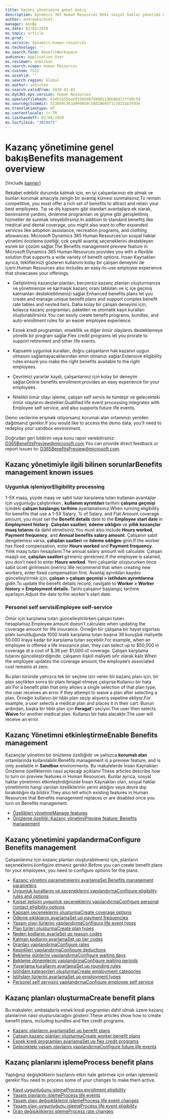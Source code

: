 ```yaml
---
title: Kazanç yönetimine genel bakış
description: Dynamics 365 Human Resources'Deki sosyal haklar yönetimi önizleme özelliğinin Özeti. Çalışanlarınızı kullanımı kolay bir çevrimiçi deneyim sayesinde çalışanlarınızın genişletilmiş sosyal haklar seçeneklerini sunun.
author: andreabichsel
manager: AnnBe
ms.date: 02/03/2020
ms.topic: article
ms.prod: ''
ms.service: dynamics-human-resources
ms.technology: ''
ms.search.form: BenefitWorkspace
audience: Application User
ms.reviewer: anbichse
ms.search.scope: Human Resources
ms.custom: 7521
ms.assetid: ''
ms.search.region: Global
ms.author: anbichse
ms.search.validFrom: 2020-02-03
ms.dyn365.ops.version: Human Resources
ms.openlocfilehash: 63db1b55bae9150dd87d9981136b96d72ffd0c59
ms.sourcegitcommit: 523049c363a999050c58d20695f1c7d151b3fd3e
ms.translationtype: HT
ms.contentlocale: tr-TR
ms.lasthandoff: 02/06/2020
ms.locfileid: "3029475"
---
```

# <a name="benefits-management-overview"></a><span data-ttu-id="6666b-104">Kazanç yönetimine genel bakış</span><span class="sxs-lookup"><span data-stu-id="6666b-104">Benefits management overview</span></span>

[!include [banner](includes/preview-feature.md)]

<span data-ttu-id="6666b-105">Rekabet edebilir durumda kalmak için, en iyi çalışanlarınızı ele almak ve bunları korumak amacıyla zengin bir avantaj kümesi sunmalısınız.</span><span class="sxs-lookup"><span data-stu-id="6666b-105">To remain competitive, you must offer a rich set of benefits to attract and retain your best employees.</span></span> <span data-ttu-id="6666b-106">Tıp ve diş kapsamı gibi standart avantajlara ek olarak, benimseme yardımı, dinlenme programları ve giyme gibi genişletilmiş hizmetler de sunmak isteyebilirsiniz.</span><span class="sxs-lookup"><span data-stu-id="6666b-106">In addition to standard benefits like medical and dental coverage, you might also want to offer expanded services like adoption assistance, recreation programs, and clothing allowances.</span></span> <span data-ttu-id="6666b-107">Microsoft Dynamics 365 Human Resources'un sosyal haklar yönetimi önizleme özelliği, çok çeşitli avantaj seçeneklerini destekleyen esnek bir çözüm sağlar.</span><span class="sxs-lookup"><span data-stu-id="6666b-107">The Benefits management preview feature in Microsoft Dynamics 365 Human Resources provides you with a flexible solution that supports a wide variety of benefit options.</span></span> <span data-ttu-id="6666b-108">İnsan Kaynakları ayrıca, tekliflerinizi gösteren kullanımı kolay bir çalışan deneyimi de içerir.</span><span class="sxs-lookup"><span data-stu-id="6666b-108">Human Resources also includes an easy-to-use employee experience that showcases your offerings.</span></span>

- <span data-ttu-id="6666b-109">Geliştirilmiş kazançlar planları, benzersiz kazanç planları oluşturmanıza ve yönetmenize ve karmaşık kazanç oranı tabloları ve iç içe geçmiş katmanları desteklebilmenizi sağlar.</span><span class="sxs-lookup"><span data-stu-id="6666b-109">Enhanced benefits plans let you create and manage unique benefit plans and support complex benefit rate tables and nested tiers.</span></span> <span data-ttu-id="6666b-110">Daha kolay bir çalışan deneyimi için, kolayca kazanç programları, paketleri ve otomatik kayıt kuralları oluşturabilirsiniz.</span><span class="sxs-lookup"><span data-stu-id="6666b-110">You can easily create benefit programs, bundles, and auto-enrollment rules for an easier employee experience.</span></span>

- <span data-ttu-id="6666b-111">Esnek kredi programları, emeklilik ve diğer ömür olaylarını desteklemeye yönelik bir program sağlar.</span><span class="sxs-lookup"><span data-stu-id="6666b-111">Flex credit programs let you prorate to support retirement and other life events.</span></span>

- <span data-ttu-id="6666b-112">Kapsamlı uygunluk kuralları, doğru çalışanların hak kazanın uygun olmasını sağlamayacaklarından emin olmanızı sağlar.</span><span class="sxs-lookup"><span data-stu-id="6666b-112">Extensive eligibility rules ensure you make the right benefits available to the right employees.</span></span>

- <span data-ttu-id="6666b-113">Çevrimiçi yararlar kaydı, çalışanlarınız için kolay bir deneyim sağlar.</span><span class="sxs-lookup"><span data-stu-id="6666b-113">Online benefits enrollment provides an easy experience for your employees.</span></span>

- <span data-ttu-id="6666b-114">Nitelikli ömür olayı işleme, çalışan self servis ile tümleşir ve gelecekteki ömür olaylarını destekler.</span><span class="sxs-lookup"><span data-stu-id="6666b-114">Qualified life event processing integrates with Employee self service, and also supports future life events.</span></span>

<span data-ttu-id="6666b-115">Demo verilerine erişmek istiyorsanız korumalı alan ortamınızı yeniden dağıtmanız gerekir.</span><span class="sxs-lookup"><span data-stu-id="6666b-115">If you would like to access the demo data, you'll need to redeploy your sandbox environment.</span></span>

<span data-ttu-id="6666b-116">Doğrudan geri bildirim veya konu rapor verebilirsiniz: D365BenefitsPreview@microsoft.com.</span><span class="sxs-lookup"><span data-stu-id="6666b-116">You can provide direct feedback or report issues to:  D365BenefitsPreview@microsoft.com.</span></span>

## <a name="benefits-management-known-issues"></a><span data-ttu-id="6666b-117">Kazanç yönetimiyle ilgili bilinen sorunlar</span><span class="sxs-lookup"><span data-stu-id="6666b-117">Benefits management known issues</span></span>

### <a name="eligibility-processing"></a><span data-ttu-id="6666b-118">Uygunluk işleniyor</span><span class="sxs-lookup"><span data-stu-id="6666b-118">Eligibility processing</span></span>

<span data-ttu-id="6666b-119">1-5X maaş, yüzde maaş ve sabit tutar karşılama tutarı kullanan avantajlar için uygunluğu çalıştırırken , **kullanım ayrıntıları** tarihini **çalışma geçmişi** içindeki **çalışan başlangıç tarihine** ayarlamalısınız.</span><span class="sxs-lookup"><span data-stu-id="6666b-119">When running eligibility for benefits that use a 1-5X Salary, % of Salary, and Flat Amount coverage amount, you must set the **Benefit details** date to the **Employee start date** in **Employment history**.</span></span> <span data-ttu-id="6666b-120">**Çalışılan saatleri**, **ödeme sıklığını** ve **yıllık kazançlar maaş tutarını** da dahil etmelisiniz.</span><span class="sxs-lookup"><span data-stu-id="6666b-120">You must also include **Hours worked**, **Payment frequency**, and **Annual benefits salary amount**.</span></span> <span data-ttu-id="6666b-121">Çalışanın sabit dengelemesi varsa, **çalışılan saatleri** ve **ödeme sıklığını** girin.</span><span class="sxs-lookup"><span data-stu-id="6666b-121">If the worker has fixed compensation, enter **Hours worked** and **Payment frequency**.</span></span> <span data-ttu-id="6666b-122">Yıllık maaş tutarı hesaplanır.</span><span class="sxs-lookup"><span data-stu-id="6666b-122">The annual salary amount will calculate.</span></span> <span data-ttu-id="6666b-123">Çalışan maaşlı ise, **çalışılan saatleri** girmeniz gerekmez.</span><span class="sxs-lookup"><span data-stu-id="6666b-123">If the employee is salaried, you don't need to enter **Hours worked**.</span></span> <span data-ttu-id="6666b-124">Yeni çalışanlar oluştururken önce sabit ücret girilmesini öneririz.</span><span class="sxs-lookup"><span data-stu-id="6666b-124">We recommend that when creating new workers, enter fixed compensation first.</span></span> <span data-ttu-id="6666b-125">Avantaj ayrıntıları kaydını güncelleştirmek için, **çalışan > çalışan geçmişi > istihdam ayrıntılarına** gidin.</span><span class="sxs-lookup"><span data-stu-id="6666b-125">To update the benefit details record, navigate to **Worker > Worker history > Employment details**.</span></span> <span data-ttu-id="6666b-126">Tarihi çalışanın başlangıç tarihine ayarlayın.</span><span class="sxs-lookup"><span data-stu-id="6666b-126">Adjust the date to the worker's start date.</span></span>

### <a name="employee-self-service"></a><span data-ttu-id="6666b-127">Personel self servisi</span><span class="sxs-lookup"><span data-stu-id="6666b-127">Employee self-service</span></span>

<span data-ttu-id="6666b-128">Ömür için karşılama tutarı güncelleştirilirken çalışan tutarı hesaplamaz.</span><span class="sxs-lookup"><span data-stu-id="6666b-128">Employee amount doesn't calculate when updating the coverage amount for life insurance.</span></span> <span data-ttu-id="6666b-129">Örneğin bir çalışana bir hayat sigortası planı sunulduğunda 1000 liralık karşılama tutarı başına 36 kuruşluk maliyetle 50.000 liraya kadar bir karşılama tutarı seçebilir.</span><span class="sxs-lookup"><span data-stu-id="6666b-129">For example, when an employee is offered a life insurance plan, they can select up to $50,000 in coverage at a cost of $.36 per $1,000 of coverage.</span></span>  <span data-ttu-id="6666b-130">Çalışan karşılama tutarını güncelleştirdiğinde, çalışanın ilişkili maliyeti sıfır olarak kalır.</span><span class="sxs-lookup"><span data-stu-id="6666b-130">When the employee updates the coverage amount, the employee’s associated cost remains at zero.</span></span>

<span data-ttu-id="6666b-131">Bu plan türünde yalnızca tek bir seçime izin veren bir kazanç planı için, bir plan seçtikten sonra bir planı feragat etmeye çalışırsa Kullanıcı bir hata alır.</span><span class="sxs-lookup"><span data-stu-id="6666b-131">For a benefit plan that only allows a single selection of that plan type, the user receives an error if they attempt to waive a plan after selecting a plan.</span></span> <span data-ttu-id="6666b-132">Örneğin kullanıcı bir tıbbi plan seçip alışveriş sepetine ekliyor.</span><span class="sxs-lookup"><span data-stu-id="6666b-132">For example, a user selects a medical plan and places it in their cart.</span></span> <span data-ttu-id="6666b-133">Bunun ardından, başka bir tıbbi plan için **Feragat**'i seçiyor.</span><span class="sxs-lookup"><span data-stu-id="6666b-133">The user then selects **Waive** for another medical plan.</span></span> <span data-ttu-id="6666b-134">Kullanıcı bir hata alacaktır.</span><span class="sxs-lookup"><span data-stu-id="6666b-134">The user will receive an error.</span></span>

## <a name="enable-benefits-management"></a><span data-ttu-id="6666b-135">Kazanç Yönetimni etkinleştirme</span><span class="sxs-lookup"><span data-stu-id="6666b-135">Enable Benefits management</span></span>

<span data-ttu-id="6666b-136">Kazançlar yönetimi bir önizleme özelliğidir ve yalnızca **korumalı alan** ortamlarında kullanılabilir.</span><span class="sxs-lookup"><span data-stu-id="6666b-136">Benefits management is a preview feature, and is only available in **Sandbox** environments.</span></span> <span data-ttu-id="6666b-137">Bu makalelerde İnsan Kaynakları Önizleme özelliklerinin nasıl açılacağı açıklanır.</span><span class="sxs-lookup"><span data-stu-id="6666b-137">These articles describe how to turn on preview features in Human Resources.</span></span> <span data-ttu-id="6666b-138">Bunlar ayrıca, sosyal haklar yönetimini etkinleştirdiğinizde İnsan Kaynakları olan, sosyal haklar yönetiminin hangi varolan özelliklerinin yerini aldığını veya devre dışı bırakıldığını da bildirir.</span><span class="sxs-lookup"><span data-stu-id="6666b-138">They also tell which existing features in Human Resources that Benefits management replaces or are disabled once you turn on Benefits management.</span></span>

- [<span data-ttu-id="6666b-139">Özellikleri yönetme</span><span class="sxs-lookup"><span data-stu-id="6666b-139">Manage features</span></span>](hr-admin-manage-features.md)
- [<span data-ttu-id="6666b-140">Önizleme özelliği: Kazanç yönetimi</span><span class="sxs-lookup"><span data-stu-id="6666b-140">Preview feature: Benefits management</span></span>](hr-admin-manage-features.md?preview-feature-benefits-management)

## <a name="configure-benefits-management"></a><span data-ttu-id="6666b-141">Kazanç yönetimini yapılandırma</span><span class="sxs-lookup"><span data-stu-id="6666b-141">Configure Benefits management</span></span>

<span data-ttu-id="6666b-142">Çalışanlarınız için kazanç planları oluşturabilmeniz için, planların seçeneklerini konfigüre etmeniz gerekir.</span><span class="sxs-lookup"><span data-stu-id="6666b-142">Before you can create benefit plans for your employees, you need to configure options for the plans.</span></span>

- [<span data-ttu-id="6666b-143">Kazanç yönetimi parametrelerini ayarlama</span><span class="sxs-lookup"><span data-stu-id="6666b-143">Set Benefits management parameters</span></span>](hr-benefits-setup-parameters.md)
- [<span data-ttu-id="6666b-144">Uygunluk kurallarını ve seçeneklerini yapılandırma</span><span class="sxs-lookup"><span data-stu-id="6666b-144">Configure eligibility rules and options</span></span>](hr-benefits-setup-eligibility-rules.md)
- [<span data-ttu-id="6666b-145">Kişisel iletişim uygunluk seçeneklerini yapılandırma</span><span class="sxs-lookup"><span data-stu-id="6666b-145">Configure personal contact eligibility options</span></span>](hr-benefits-setup-contact-eligibility-options.md)
- [<span data-ttu-id="6666b-146">Kapsam seçeneklerini oluşturma</span><span class="sxs-lookup"><span data-stu-id="6666b-146">Create coverage options</span></span>](hr-benefits-setup-coverage-options.md)
- [<span data-ttu-id="6666b-147">Ödeme sıklıklarını ayarlama</span><span class="sxs-lookup"><span data-stu-id="6666b-147">Set up payment frequencies</span></span>](hr-benefits-setup-payment-frequencies.md)
- [<span data-ttu-id="6666b-148">Yaşam olayı türlerini yapılandırma</span><span class="sxs-lookup"><span data-stu-id="6666b-148">Configure life event types</span></span>](hr-benefits-setup-life-event-types.md)
- [<span data-ttu-id="6666b-149">Plan türleri oluşturma</span><span class="sxs-lookup"><span data-stu-id="6666b-149">Create plan types</span></span>](hr-benefits-setup-plan-types.md)
- [<span data-ttu-id="6666b-150">Neden kodlarını ayarla</span><span class="sxs-lookup"><span data-stu-id="6666b-150">Set up reason codes</span></span>](hr-benefits-setup-reason-codes.md)
- [<span data-ttu-id="6666b-151">Katman kodlarını ayarlama</span><span class="sxs-lookup"><span data-stu-id="6666b-151">Set up tier codes</span></span>](hr-benefits-setup-tier-codes.md)
- [<span data-ttu-id="6666b-152">Oranları yapılandırma</span><span class="sxs-lookup"><span data-stu-id="6666b-152">Configure rates</span></span>](hr-benefits-setup-rates.md)
- [<span data-ttu-id="6666b-153">Kesintileri yapılandırma</span><span class="sxs-lookup"><span data-stu-id="6666b-153">Configure deductions</span></span>](hr-benefits-setup-deductions.md)
- [<span data-ttu-id="6666b-154">Bekleme günlerini yapılandırma</span><span class="sxs-lookup"><span data-stu-id="6666b-154">Configure waiting days</span></span>](hr-benefits-setup-waiting-days.md)
- [<span data-ttu-id="6666b-155">Bekleme dönemlerini yapılandırma</span><span class="sxs-lookup"><span data-stu-id="6666b-155">Configure waiting periods</span></span>](hr-benefits-setup-waiting-periods.md)
- [<span data-ttu-id="6666b-156">Yuvarlama kurallarını ayarlama</span><span class="sxs-lookup"><span data-stu-id="6666b-156">Set up rounding rules</span></span>](hr-benefits-setup-rounding-rules.md)
- [<span data-ttu-id="6666b-157">İstihdam kategorileri oluşturma</span><span class="sxs-lookup"><span data-stu-id="6666b-157">Create employment categories</span></span>](hr-benefits-setup-employment-categories.md)
- [<span data-ttu-id="6666b-158">İstihdam türlerini ayarlama</span><span class="sxs-lookup"><span data-stu-id="6666b-158">Set up employment types</span></span>](hr-benefits-setup-employment-types.md)
- [<span data-ttu-id="6666b-159">Personel self servisini yapılandırma</span><span class="sxs-lookup"><span data-stu-id="6666b-159">Configure employee self service</span></span>](hr-benefits-setup-employee-self-service.md)

## <a name="create-benefit-plans"></a><span data-ttu-id="6666b-160">Kazanç planları oluşturma</span><span class="sxs-lookup"><span data-stu-id="6666b-160">Create benefit plans</span></span>

<span data-ttu-id="6666b-161">Bu makaleler, ambalajlarla esnek kredi programları dahil olmak üzere kazanç planlarının nasıl oluşturulacağını gösterir.</span><span class="sxs-lookup"><span data-stu-id="6666b-161">These articles show how to create benefit plans, including bundles and flex credit programs.</span></span>

- [<span data-ttu-id="6666b-162">Kazanç planlarını ayarlama</span><span class="sxs-lookup"><span data-stu-id="6666b-162">Set up benefit plans</span></span>](hr-benefits-plans-setup.md)
- [<span data-ttu-id="6666b-163">Çalışan kazanç planları oluşturma</span><span class="sxs-lookup"><span data-stu-id="6666b-163">Create worker benefit plans</span></span>](hr-benefits-plans-worker.md)
- [<span data-ttu-id="6666b-164">Esnek kredi programları ayarlama</span><span class="sxs-lookup"><span data-stu-id="6666b-164">Set up flex credit programs</span></span>](hr-benefits-plans-flex-credit-programs.md)
- [<span data-ttu-id="6666b-165">Gelecekteki yaşam olaylarını yapılandırma</span><span class="sxs-lookup"><span data-stu-id="6666b-165">Configure future life events</span></span>](hr-benefits-plans-future-life-events.md)

## <a name="process-benefit-plans"></a><span data-ttu-id="6666b-166">Kazanç planlarını işleme</span><span class="sxs-lookup"><span data-stu-id="6666b-166">Process benefit plans</span></span>

<span data-ttu-id="6666b-167">Yaptığınız değişikliklerin bazılarını etkin hale getirmek için onları işlemeniz gerekir.</span><span class="sxs-lookup"><span data-stu-id="6666b-167">You need to process some of your changes to make them active.</span></span>

- [<span data-ttu-id="6666b-168">Kayıt uygunluğunu işleme</span><span class="sxs-lookup"><span data-stu-id="6666b-168">Process enrollment eligibility</span></span>](hr-benefits-process-enrollment-eligibility.md)
- [<span data-ttu-id="6666b-169">Yaşam olaylarını işleme</span><span class="sxs-lookup"><span data-stu-id="6666b-169">Process life events</span></span>](hr-benefits-process-life-events.md)
- [<span data-ttu-id="6666b-170">Yaşam olayı değişikliklerini işleme</span><span class="sxs-lookup"><span data-stu-id="6666b-170">Process life event changes</span></span>](hr-benefits-process-life-event-changes.md)
- [<span data-ttu-id="6666b-171">Yaşam olayı uygunluğunu işleme</span><span class="sxs-lookup"><span data-stu-id="6666b-171">Process life event eligibility</span></span>](hr-benefits-process-life-event-eligibility.md)
- [<span data-ttu-id="6666b-172">Oran değişikliklerini işleme</span><span class="sxs-lookup"><span data-stu-id="6666b-172">Process rate changes</span></span>](hr-benefits-process-rate-changes.md)

